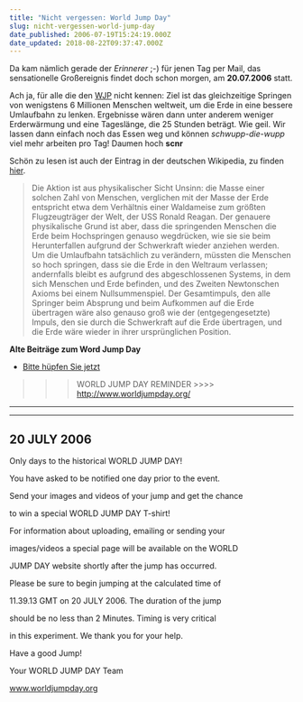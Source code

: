 ```yaml
---
title: "Nicht vergessen: World Jump Day"
slug: nicht-vergessen-world-jump-day
date_published: 2006-07-19T15:24:19.000Z
date_updated: 2018-08-22T09:37:47.000Z
---
```


Da kam nämlich gerade der *Erinnerer* ;-) für jenen Tag per Mail, das sensationelle Großereignis findet doch schon morgen, am **20.07.2006** statt.

Ach ja, für alle die den [WJP](http://www.worldjumpday.org) nicht kennen: Ziel ist das gleichzeitige Springen von wenigstens 6 Millionen Menschen weltweit, um die Erde in eine bessere Umlaufbahn zu lenken. Ergebnisse wären dann unter anderem weniger Erderwärmung und eine Tageslänge, die 25 Stunden beträgt. Wie geil. Wir lassen dann einfach noch das Essen weg und können *schwupp-die-wupp* viel mehr arbeiten pro Tag! Daumen hoch **scnr**

Schön zu lesen ist auch der Eintrag in der deutschen Wikipedia, zu finden [hier](http://de.wikipedia.org/wiki/World_Jump_Day).

> Die Aktion ist aus physikalischer Sicht Unsinn: die Masse einer solchen Zahl von Menschen, verglichen mit der Masse der Erde entspricht etwa dem Verhältnis einer Waldameise zum größten Flugzeugträger der Welt, der USS Ronald Reagan. Der genauere physikalische Grund ist aber, dass die springenden Menschen die Erde beim Hochspringen genauso wegdrücken, wie sie sie beim Herunterfallen aufgrund der Schwerkraft wieder anziehen werden. Um die Umlaufbahn tatsächlich zu verändern, müssten die Menschen so hoch springen, dass sie die Erde in den Weltraum verlassen; andernfalls bleibt es aufgrund des abgeschlossenen Systems, in dem sich Menschen und Erde befinden, und des Zweiten Newtonschen Axioms bei einem Nullsummenspiel. Der Gesamtimpuls, den alle Springer beim Absprung und beim Aufkommen auf die Erde übertragen wäre also genauso groß wie der (entgegengesetzte) Impuls, den sie durch die Schwerkraft auf die Erde übertragen, und die Erde wäre wieder in ihrer ursprünglichen Position.

**Alte Beiträge zum Word Jump Day**
- [Bitte hüpfen Sie jetzt](http://thafaker.de/?p=109)

>>> WORLD JUMP DAY REMINDER >>>> http://www.worldjumpday.org/
--------------------------------------------------------------

---

## 20 JULY 2006

Only days to the historical WORLD JUMP DAY!

You have asked to be notified one day prior to the event.

Send your images and videos of your jump and get the chance

to win a special WORLD JUMP DAY T-shirt!

For information about uploading, emailing or sending your

images/videos a special page will be available on the WORLD

JUMP DAY website shortly after the jump has occurred.

Please be sure to begin jumping at the calculated time of

11.39.13 GMT on 20 JULY 2006. The duration of the jump

should be no less than 2 Minutes. Timing is very critical

in this experiment. We thank you for your help.

Have a good Jump!

Your WORLD JUMP DAY Team

www.worldjumpday.org
